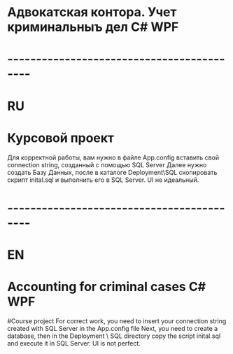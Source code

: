 # Адвокатская контора. Учет криминальныъ дел C# WPF
# ------------------------------------------
# RU
# Курсовой проект
 Для корректной работы, вам нужно в файле App.config вставить свой connection string, созданный с помощью SQL Server
 Далее нужно создать Базу Данных, после в каталоге Deployment\SQL скопировать скрипт inital.sql
 и выполнить его в SQL Server. 
 UI не идеальный.
# ------------------------------------------
# EN
# Accounting for criminal cases C# WPF
#Course project
 For correct work, you need to insert your connection string created with SQL Server in the App.config file
 Next, you need to create a database, then in the Deployment \ SQL directory copy the script inital.sql
 and execute it in SQL Server.
 UI is not perfect.
